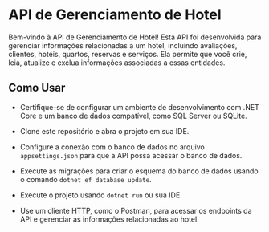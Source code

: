 # API de Gerenciamento de Hotel

Bem-vindo à API de Gerenciamento de Hotel! Esta API foi desenvolvida para gerenciar informações relacionadas a um hotel, incluindo avaliações, clientes, hotéis, quartos, reservas e serviços. Ela permite que você crie, leia, atualize e exclua informações associadas a essas entidades.


## Como Usar

- Certifique-se de configurar um ambiente de desenvolvimento com .NET Core e um banco de dados compatível, como SQL Server ou SQLite.

- Clone este repositório e abra o projeto em sua IDE.

- Configure a conexão com o banco de dados no arquivo `appsettings.json` para que a API possa acessar o banco de dados.

- Execute as migrações para criar o esquema do banco de dados usando o comando `dotnet ef database update`.

- Execute o projeto usando `dotnet run` ou sua IDE.

- Use um cliente HTTP, como o Postman, para acessar os endpoints da API e gerenciar as informações relacionadas ao hotel.
